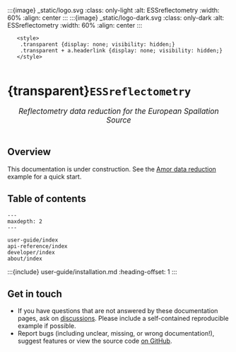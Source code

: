 :::{image} _static/logo.svg
:class: only-light
:alt: ESSreflectometry
:width: 60%
:align: center
:::
:::{image} _static/logo-dark.svg
:class: only-dark
:alt: ESSreflectometry
:width: 60%
:align: center
:::

```{raw} html
   <style>
    .transparent {display: none; visibility: hidden;}
    .transparent + a.headerlink {display: none; visibility: hidden;}
   </style>
```

```{role} transparent
```

# {transparent}`ESSreflectometry`

<div style="font-size:1.2em;font-style:italic;color:var(--pst-color-text-muted);text-align:center;">
  Reflectometry data reduction for the European Spallation Source
  </br></br>
</div>

## Overview

This documentation is under construction.
See the [Amor data reduction](examples/amor) example for a quick start.

## Table of contents

```{toctree}
---
maxdepth: 2
---

user-guide/index
api-reference/index
developer/index
about/index
```

:::{include} user-guide/installation.md
:heading-offset: 1
:::

## Get in touch

- If you have questions that are not answered by these documentation pages, ask on [discussions](https://github.com/scipp/essreflectometry/discussions). Please include a self-contained reproducible example if possible.
- Report bugs (including unclear, missing, or wrong documentation!), suggest features or view the source code [on GitHub](https://github.com/scipp/essreflectometry).
